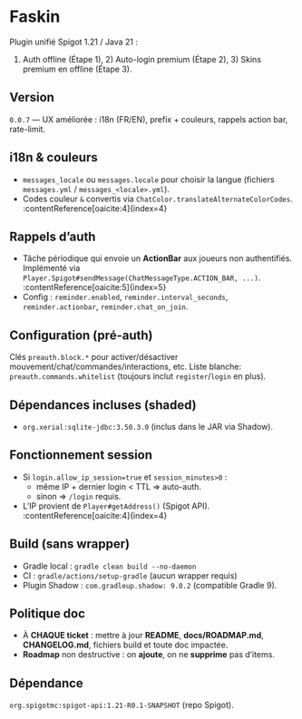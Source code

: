 # Faskin

Plugin unifié Spigot 1.21 / Java 21 :
1) Auth offline (Étape 1), 2) Auto-login premium (Étape 2), 3) Skins premium en offline (Étape 3).

## Version
`0.0.7` — UX améliorée : i18n (FR/EN), prefix + couleurs, rappels action bar, rate-limit.

## i18n & couleurs
- `messages_locale` ou `messages.locale` pour choisir la langue (fichiers `messages.yml` / `messages_<locale>.yml`).
- Codes couleur `&` convertis via `ChatColor.translateAlternateColorCodes`. :contentReference[oaicite:4]{index=4}

## Rappels d’auth
- Tâche périodique qui envoie un **ActionBar** aux joueurs non authentifiés. Implémenté via `Player.Spigot#sendMessage(ChatMessageType.ACTION_BAR, ...)`. :contentReference[oaicite:5]{index=5}
- Config : `reminder.enabled`, `reminder.interval_seconds`, `reminder.actionbar`, `reminder.chat_on_join`.

## Configuration (pré-auth)
Clés `preauth.block.*` pour activer/désactiver mouvement/chat/commandes/interactions, etc.
Liste blanche: `preauth.commands.whitelist` (toujours inclut `register`/`login` en plus).

## Dépendances incluses (shaded)
- `org.xerial:sqlite-jdbc:3.50.3.0` (inclus dans le JAR via Shadow).

## Fonctionnement session
- Si `login.allow_ip_session=true` et `session_minutes>0` :
  - même IP + dernier login < TTL ⇒ auto-auth.
  - sinon ⇒ `/login` requis.
- L’IP provient de `Player#getAddress()` (Spigot API). :contentReference[oaicite:4]{index=4}

## Build (sans wrapper)
- Gradle local : `gradle clean build --no-daemon`
- CI : `gradle/actions/setup-gradle` (aucun wrapper requis)
- Plugin Shadow : `com.gradleup.shadow: 9.0.2` (compatible Gradle 9).

## Politique doc
- À **CHAQUE ticket** : mettre à jour **README**, **docs/ROADMAP.md**, **CHANGELOG.md**, fichiers build et toute doc impactée.
- **Roadmap** non destructive : on **ajoute**, on ne **supprime** pas d’items.

## Dépendance
`org.spigotmc:spigot-api:1.21-R0.1-SNAPSHOT` (repo Spigot).
